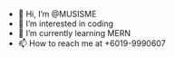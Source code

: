 - 👋 Hi, I’m @MUSISME
- 👀 I’m interested in coding
- 🌱 I’m currently learning MERN
- 📫 How to reach me at +6019-9990607

<!---
MUSISME/MUSISME is a ✨ special ✨ repository because its `README.md` (this file) appears on your GitHub profile.
You can click the Preview link to take a look at your changes.
--->
